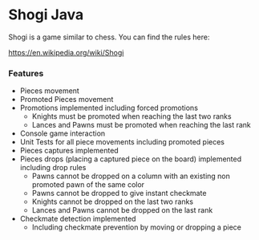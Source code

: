 # Shogi Java

Shogi is a game similar to chess. You can find the rules here:

https://en.wikipedia.org/wiki/Shogi

### Features

- Pieces movement
- Promoted Pieces movement
- Promotions implemented including forced promotions 
    - Knights must be promoted when reaching the last two ranks
    - Lances and Pawns must be promoted when reaching the last rank
- Console game interaction
- Unit Tests for all piece movements including promoted pieces
- Pieces captures implemented
- Pieces drops (placing a captured piece on the board) implemented including drop rules 
    - Pawns cannot be dropped on a column with an existing non promoted pawn of the same color
    - Pawns cannot be dropped to give instant checkmate
    - Knights cannot be dropped on the last two ranks
    - Lances and Pawns cannot be dropped on the last rank
- Checkmate detection implemented 
    - Including checkmate prevention by moving or dropping a piece

